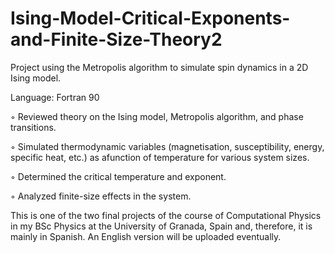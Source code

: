# Ising-Model-Critical-Exponents-and-Finite-Size-Theory2
Project using the Metropolis algorithm to simulate spin dynamics in a 2D Ising model.

Language: Fortran 90

◦ Reviewed theory on the Ising model, Metropolis algorithm, and phase transitions.

◦ Simulated thermodynamic variables (magnetisation, susceptibility, energy, specific heat, etc.) as afunction of temperature for various system sizes.

◦ Determined the critical temperature and exponent.

◦ Analyzed finite-size effects in the system.

This is one of the two final projects of the course of Computational Physics in my BSc Physics at the University of Granada, Spain and, therefore, it is mainly in Spanish. An English version will be uploaded eventually.
